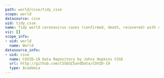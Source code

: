```yaml
---
path: world/csse/tidy_csse
scope: world
datasource: csse
uid: tidy_csse
name: Tidy world coronavirus cases (confirmed, death, recovered) with country codes
viz: []
scope_info:
- uid: world
  name: World
datasource_info:
- uid: csse
  name: COVID-19 Data Repository by Johns Hopkins CSSE
  url: http://github.com/CSSEGISandData/COVID-19
  type: Academia
---
```


